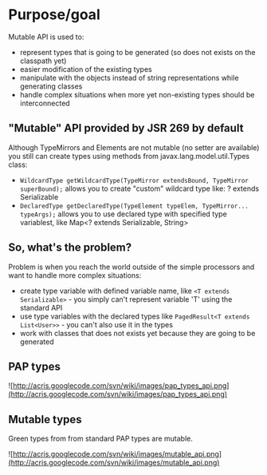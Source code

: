 # Purpose/goal #

Mutable API is used to:
  * represent types that is going to be generated (so does not exists on the classpath yet)
  * easier modification of the existing types
  * manipulate with the objects instead of string representations while generating classes
  * handle complex situations when more yet non-existing types should be interconnected

## "Mutable" API provided by JSR 269 by default ##

Although TypeMirrors and Elements are not mutable (no setter are available) you still can create types using methods from javax.lang.model.util.Types class:
  * ` WildcardType getWildcardType(TypeMirror extendsBound, TypeMirror superBound); ` allows you to create "custom" wildcard type like: ? extends Serializable
  * ` DeclaredType getDeclaredType(TypeElement typeElem, TypeMirror... typeArgs); ` allows you to use declared type with specified type variablest, like Map<? extends Serializable, String>

## So, what's the problem? ##

Problem is when you reach the world outside of the simple processors and want to handle more complex situations:
  * create type variable with defined variable name, like ` <T extends Serializable> ` - you simply can't represent variable 'T' using the standard API
  * use type variables with the declared types like ` PagedResult<T extends List<User>> ` - you can't also use it in the types
  * work with classes that does not exists yet because they are going to be generated

## PAP types ##

![http://acris.googlecode.com/svn/wiki/images/pap_types_api.png](http://acris.googlecode.com/svn/wiki/images/pap_types_api.png)

## Mutable types ##

Green types from from standard PAP types are mutable.

![http://acris.googlecode.com/svn/wiki/images/mutable_api.png](http://acris.googlecode.com/svn/wiki/images/mutable_api.png)